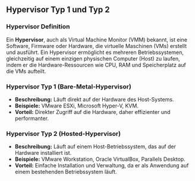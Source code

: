 ## Hypervisor Typ 1 und Typ 2 
### Hypervisor Definition

Ein **Hypervisor**, auch als Virtual Machine Monitor (VMM) bekannt, ist eine Software, Firmware oder Hardware, die virtuelle Maschinen (VMs) erstellt und ausführt. Ein Hypervisor ermöglicht es mehreren Betriebssystemen, gleichzeitig auf einem einzigen physischen Computer (Host) zu laufen, indem er die Hardware-Ressourcen wie CPU, RAM und Speicherplatz auf die VMs aufteilt.

### Hypervisor Typ 1 (Bare-Metal-Hypervisor)

- **Beschreibung:** Läuft direkt auf der Hardware des Host-Systems.
- **Beispiele:** VMware ESXi, Microsoft Hyper-V, KVM.
- **Vorteil:** Direkter Zugriff auf die Hardware, daher effizienter und performanter.

### Hypervisor Typ 2 (Hosted-Hypervisor)

- **Beschreibung:** Läuft auf einem Host-Betriebssystem, das auf der Hardware installiert ist.
- **Beispiele:** VMware Workstation, Oracle VirtualBox, Parallels Desktop.
- **Vorteil:** Einfache Installation und Verwaltung, da er als Anwendung auf einem bestehenden Betriebssystem läuft.